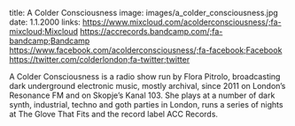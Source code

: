 title: A Colder Consciousness
image: images/a_colder_consciousness.jpg
date: 1.1.2000
links: https://www.mixcloud.com/acolderconsciousness/;fa-mixcloud;Mixcloud
       https://accrecords.bandcamp.com/;fa-bandcamp;Bandcamp
       https://www.facebook.com/acolderconsciousness/;fa-facebook;Facebook
       https://twitter.com/colderlondon;fa-twitter;twitter

A Colder Consciousness is a radio show run by Flora Pitrolo, broadcasting dark underground electronic music, mostly archival, since 2011 on London’s Resonance FM and on Skopje’s Kanal 103. She plays at a number of dark synth, industrial, techno and goth parties in London, runs a series of nights at The Glove That Fits and the record label ACC Records.
